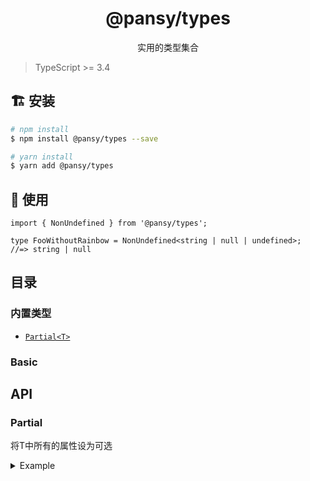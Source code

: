 <h1 align="center">
  @pansy/types
</h1>

<div align="center">
  实用的类型集合
</div>

> TypeScript >= 3.4

## 🏗 安装

```sh
# npm install
$ npm install @pansy/types --save

# yarn install
$ yarn add @pansy/types
```

## 🔨 使用

```
import { NonUndefined } from '@pansy/types';

type FooWithoutRainbow = NonUndefined<string | null | undefined>;
//=> string | null
```

## 目录

### 内置类型
- [`Partial<T>`](#Partial)

### Basic


## API

### Partial 

将T中所有的属性设为可选

<details>
<summary>
  Example
</summary>

```ts
interface NodeConfig {
    appName: string;
    port: number;
}
```
</details>







